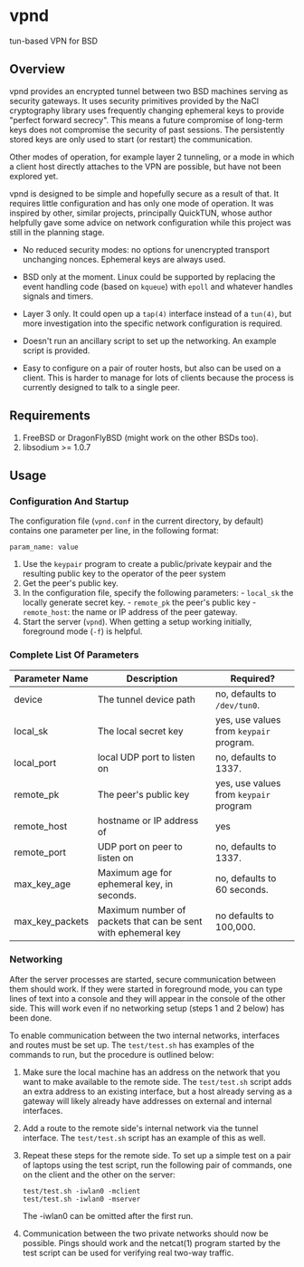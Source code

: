 # vpnd
tun-based VPN for BSD

## Overview

vpnd provides an encrypted tunnel between two BSD machines serving as
security gateways. It uses security primitives provided by the NaCl
cryptography library uses frequently changing ephemeral keys to provide
"perfect forward secrecy". This means a future compromise of long-term
keys does not compromise the security of past sessions. The persistently
stored keys are only used to start (or restart) the communication.

Other modes of operation, for example layer 2 tunneling, or a mode in
which a client host directly attaches to the VPN are possible, but have
not been explored yet.

vpnd is designed to be simple and hopefully secure as a result of
that. It requires little configuration and has only one mode of
operation. It was inspired by other, similar projects, principally
QuickTUN, whose author helpfully gave some advice on network
configuration while this project was still in the planning stage.


- No reduced security modes: no options for unencrypted transport
  unchanging nonces. Ephemeral keys are always used.

- BSD only at the moment. Linux could be supported by replacing the
  event handling code (based on ```kqueue```) with ```epoll``` and
  whatever handles signals and timers.

- Layer 3 only. It could open up a ```tap(4)``` interface instead of a
  ```tun(4)```, but more investigation into the specific network
  configuration is required.

- Doesn't run an ancillary script to set up the networking. An
  example script is provided.

- Easy to configure on a pair of router hosts, but also can be used on
  a client. This is harder to manage for lots of clients because the
  process is currently designed to talk to a single peer.



## Requirements

1. FreeBSD or DragonFlyBSD (might work on the other BSDs too).
2. libsodium >= 1.0.7


## Usage

### Configuration And Startup

The configuration file (```vpnd.conf``` in the current directory, by
default) contains one parameter per line, in the following format:

```param_name: value```

1. Use the ```keypair``` program to create a public/private keypair and
   the resulting public key to the operator of the peer system
2. Get the peer's public key.
3. In the configuration file, specify the following parameters:
		- ```local_sk``` the locally generate secret key.
		- ```remote_pk``` the peer's public key
		- ```remote_host```: the name or IP address of the peer gateway.
4. Start the server (```vpnd```). When getting a setup working
   initially, foreground mode (```-f```) is helpful.

### Complete List Of Parameters

|Parameter Name|Description|Required?|
|---|---|---|
|device|The tunnel device path  |no, defaults to ```/dev/tun0```.|
|local_sk|The local secret key|yes, use values from ```keypair``` program.|
|local_port|local UDP port to listen on|no, defaults to 1337.|
|remote_pk|The peer's public key|yes, use values from ```keypair``` program|
|remote_host|hostname or IP address of|yes|
|remote_port|UDP port on peer to listen on|no, defaults to 1337.|
|max_key_age|Maximum age for ephemeral key, in seconds.|no, defaults to 60 seconds.|
|max_key_packets|Maximum number of packets that can be sent with ephemeral key|no defaults to 100,000.|

### Networking

After the server processes are started, secure communication between
them should work. If they were started in foreground mode, you can
type lines of text into a console and they will appear in the console
of the other side. This will work even if no networking setup (steps 1
and 2 below) has been done.

To enable communication between the two internal networks, interfaces
and routes must be set up. The ```test/test.sh``` has examples of the
commands to run, but the procedure is outlined below:

1. Make sure the local machine has an address on the network that you
   want to make available to the remote side. The ```test/test.sh```
   script adds an extra address to an existing interface, but a host already
   serving as a gateway will likely already have addresses on external
   and internal interfaces.

2. Add a route to the remote side's internal network via the
   tunnel interface. The ```test/test.sh``` script has an example
   of this as well.

3. Repeat these steps for the remote side. To set up a simple test
   on a pair of laptops using the test script, run the following pair
   of commands, one on the client and the other on the server:

       test/test.sh -iwlan0 -mclient
       test/test.sh -iwlan0 -mserver

   The -iwlan0 can be omitted after the first run.

4. Communication between the two private networks should now be
   possible. Pings should work and the netcat(1) program started
   by the test script can be used for verifying real two-way traffic.
